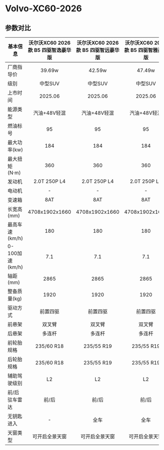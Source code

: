 # Volvo-XC60-2026

## 参数对比

| 基本信息 | 沃尔沃XC60 2026款 B5 四驱智逸豪华版 | 沃尔沃XC60 2026款 B5 四驱智远豪华版 | 沃尔沃XC60 2026款 B5 四驱智雅豪华版 |
| -- | :--: | :--: | :--: |
| 厂商指导价      | 39.69w | 42.59w | 47.49w |
| 级别      |   中型SUV    |   中型SUV |   中型SUV |
| 上市时间 |   2025.06    |    2025.06 |    2025.06 |
| 能源类型 |   汽油+48V轻混    |    汽油+48V轻混 |    汽油+48V轻混 |
| 燃油标号 |   95    |    95 |    95 |
| 最大功率(kw) |   184    |    184 |    184 |
| 最大扭矩(N·m) |   360    |    360 |    360 |
| 发动机 |   2.0T 250P L4    |    2.0T 250P L4 |    2.0T 250P L4 |
| 电动机 |   -    |    - |    - |
| 变速箱 |   8AT    |    8AT |    8AT |
| 长宽高(mm) |   4708x1902x1660    |    4708x1902x1660 |    4708x1902x1660 |
| 最高车速(km/h) |   180    |    180 |    180 |
| 0-100加速(km/h) |   7.1    |    7.1 |    7.1 |
| 轴距(mm) |   2865    |    2865 |    2865 |
| 整备质量(kg) |   1920    |    1920 |    1920 |
| 驱动方式 |   前置四驱    |    前置四驱 |    前置四驱 |
| 前悬架 |   双叉臂    |    双叉臂 |    双叉臂 |
| 后悬架 |   多连杆    |    多连杆 |    多连杆 |
| 前轮胎规格 |   235/60 R18    |    235/55 R19 |    235/55 R19 |
| 后轮胎规格 |   235/60 R18    |    235/55 R19 |    235/55 R19 |
| 辅助驾驶级别 |   L2    |    L2 |    L2 |
| 前/后驻车雷达 |   前/后    |    前/后  |    前/后  |
| 无钥匙进入 |   -    |    全车 |    全车 |
| 天窗类型 |   可开启全景天窗    |    可开启全景天窗 |    可开启全景天窗 |
